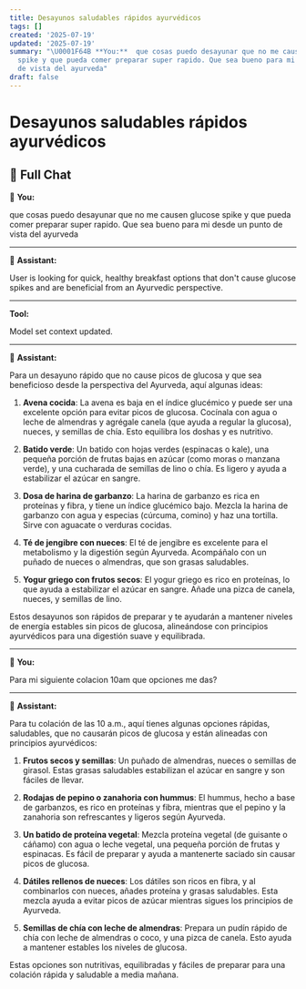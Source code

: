 ```yaml
---
title: Desayunos saludables rápidos ayurvédicos
tags: []
created: '2025-07-19'
updated: '2025-07-19'
summary: "\U0001F64B **You:**  que cosas puedo desayunar que no me causen glucose
  spike y que pueda comer preparar super rapido. Que sea bueno para mi desde un punto
  de vista del ayurveda"
draft: false
---
```


# Desayunos saludables rápidos ayurvédicos

## 🧠 Full Chat

🙋 **You:**

que cosas puedo desayunar que no me causen glucose spike y que pueda comer preparar super rapido. Que sea bueno para mi desde un punto de vista del ayurveda

---

🤖 **Assistant:**

User is looking for quick, healthy breakfast options that don't cause glucose spikes and are beneficial from an Ayurvedic perspective.

---

**Tool:**

Model set context updated.

---

🤖 **Assistant:**

Para un desayuno rápido que no cause picos de glucosa y que sea beneficioso desde la perspectiva del Ayurveda, aquí algunas ideas:

1. **Avena cocida**: La avena es baja en el índice glucémico y puede ser una excelente opción para evitar picos de glucosa. Cocínala con agua o leche de almendras y agrégale canela (que ayuda a regular la glucosa), nueces, y semillas de chía. Esto equilibra los doshas y es nutritivo.

2. **Batido verde**: Un batido con hojas verdes (espinacas o kale), una pequeña porción de frutas bajas en azúcar (como moras o manzana verde), y una cucharada de semillas de lino o chía. Es ligero y ayuda a estabilizar el azúcar en sangre.

3. **Dosa de harina de garbanzo**: La harina de garbanzo es rica en proteínas y fibra, y tiene un índice glucémico bajo. Mezcla la harina de garbanzo con agua y especias (cúrcuma, comino) y haz una tortilla. Sirve con aguacate o verduras cocidas.

4. **Té de jengibre con nueces**: El té de jengibre es excelente para el metabolismo y la digestión según Ayurveda. Acompáñalo con un puñado de nueces o almendras, que son grasas saludables.

5. **Yogur griego con frutos secos**: El yogur griego es rico en proteínas, lo que ayuda a estabilizar el azúcar en sangre. Añade una pizca de canela, nueces, y semillas de lino.

Estos desayunos son rápidos de preparar y te ayudarán a mantener niveles de energía estables sin picos de glucosa, alineándose con principios ayurvédicos para una digestión suave y equilibrada.

---

🙋 **You:**

Para mi siguiente colacion 10am que opciones me das?

---

🤖 **Assistant:**

Para tu colación de las 10 a.m., aquí tienes algunas opciones rápidas, saludables, que no causarán picos de glucosa y están alineadas con principios ayurvédicos:

1. **Frutos secos y semillas**: Un puñado de almendras, nueces o semillas de girasol. Estas grasas saludables estabilizan el azúcar en sangre y son fáciles de llevar.

2. **Rodajas de pepino o zanahoria con hummus**: El hummus, hecho a base de garbanzos, es rico en proteínas y fibra, mientras que el pepino y la zanahoria son refrescantes y ligeros según Ayurveda.

3. **Un batido de proteína vegetal**: Mezcla proteína vegetal (de guisante o cáñamo) con agua o leche vegetal, una pequeña porción de frutas y espinacas. Es fácil de preparar y ayuda a mantenerte saciado sin causar picos de glucosa.

4. **Dátiles rellenos de nueces**: Los dátiles son ricos en fibra, y al combinarlos con nueces, añades proteína y grasas saludables. Esta mezcla ayuda a evitar picos de azúcar mientras sigues los principios de Ayurveda.

5. **Semillas de chía con leche de almendras**: Prepara un pudín rápido de chía con leche de almendras o coco, y una pizca de canela. Esto ayuda a mantener estables los niveles de glucosa.

Estas opciones son nutritivas, equilibradas y fáciles de preparar para una colación rápida y saludable a media mañana.